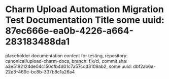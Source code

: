 # Charm Upload Automation Migration Test Documentation Title some uuid: 87ec666e-ea0b-4226-a664-283183488da1
 placeholder documentation content for testing,  repository: canonical/upload-charm-docs,  branch: fix/ci,  commit sha: a3e5192124de04c150cfb4d01c7a57cdd3109ab2,  some uuid: dbf2ab6a-22e3-469c-bc8b-337b8c1a26a4